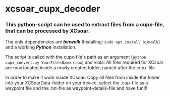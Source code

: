 # xcsoar_cupx_decoder
 
### This python-script can be used to extract files from a cupx-file, that can be processed by XCsoar.

The only dependencies are ***binwalk*** (Installing: ```sudo apt install binwalk```) and a working ***Python*** installation.

The script is called with the cupx-file's path as an argument (```python cupx_convert.py YourFilesName.cupx```) and viola:
All files required for XCsoar are now located inside a newly created folder, named after the cupx-file.

In order to make it work inside XCsoar:
Copy all files from inside the folder into your XCSoarData-folder on your device, select the .cup-file as a waypoint file and the .txt-file as waypoint-details-file and have fun!!!
